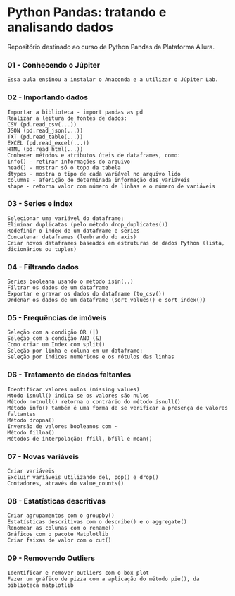 # Python Pandas: tratando e analisando dados
Repositório destinado ao curso de Python Pandas da Plataforma Allura.

### 01 - Conhecendo o Júpiter
    Essa aula ensinou a instalar o Anaconda e a utilizar o Júpiter Lab.
### 02 - Importando dados
    Importar a biblioteca - import pandas as pd
    Realizar a leitura de fontes de dados:
    CSV (pd.read_csv(...))
    JSON (pd.read_json(...))
    TXT (pd.read_table(...))
    EXCEL (pd.read_excel(...))
    HTML (pd.read_html(...))
    Conhecer métodos e atributos úteis de dataframes, como:
    info() - retirar informações do arquivo
    head() - mostrar só o topo da tabela
    dtypes - mostra o tipo de cada variável no arquivo lido
    columns - aferição de determinada informação das variáveis
    shape - retorna valor com número de linhas e o número de variáveis
### 03 - Series e index
    Selecionar uma variável do dataframe;
    Eliminar duplicatas (pelo método drop_duplicates())
    Redefinir o index de um dataframe e series
    Concatenar dataframes (lembrando do axis)
    Criar novos dataframes baseados em estruturas de dados Python (lista, dicionários ou tuples)
### 04 - Filtrando dados
    Series booleana usando o método isin(..)
    Filtrar os dados de um dataframe
    Exportar e gravar os dados do dataframe (to_csv())
    Ordenar os dados de um dataframe (sort_values() e sort_index())
### 05 - Frequências de imóveis
    Seleção com a condição OR (|)
    Seleção com a condição AND (&)
    Como criar um Index com split()
    Seleção por linha e coluna em um dataframe:
    Seleção por índices numéricos e os rótulos das linhas
### 06 - Tratamento de dados faltantes
    Identificar valores nulos (missing values)
    Mtodo isnull() indica se os valores são nulos
    Método notnull() retorna o contrário do método isnull()
    Método info() também é uma forma de se verificar a presença de valores faltantes
    Método dropna()
    Inversão de valores booleanos com ~
    Método fillna()
    Métodos de interpolação: ffill, bfill e mean()
### 07 - Novas variáveis
    Criar variáveis
    Excluir variáveis utilizando del, pop() e drop()
    Contadores, através do value_counts()
### 08 - Estatísticas descritivas
    Criar agrupamentos com o groupby()
    Estatísticas descritivas com o describe() e o aggregate()
    Renomear as colunas com o rename()
    Gráficos com o pacote Matplotlib
    Criar faixas de valor com o cut()
### 09 - Removendo Outliers
    Identificar e remover outliers com o box plot
    Fazer um gráfico de pizza com a aplicação do método pie(), da biblioteca matplotlib